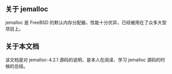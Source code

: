 ## 关于 jemalloc
jemalloc 是 FreeBSD 的默认内存分配器，性能十分优异，已经被用在了众多大型项目上。

## 关于本文档
该文档是对 jemalloc-4.2.1 源码的说明，是本人在阅读、学习 jemalloc 源码的时候的总结。
